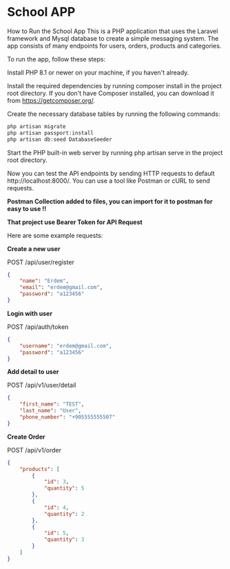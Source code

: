 # School APP

How to Run the School App
This is a PHP application that uses the Laravel framework and Mysql database to create a simple messaging system. The app consists of many endpoints for users, orders, products and categories.

To run the app, follow these steps:

Install PHP 8.1 or newer on your machine, if you haven't already.

Install the required dependencies by running composer install in the project root directory. If you don't have Composer installed, you can download it from https://getcomposer.org/.

Create the necessary database tables by running the following commands:
```php
php artisan migrate
php artisan passport:install
php artisan db:seed DatabaseSeeder

```

Start the PHP built-in web server by running php artisan serve in the project root directory.

Now you can test the API endpoints by sending HTTP requests to default http://localhost:8000/. You can use a tool like Postman or cURL to send requests.

**Postman Collection added to files, you can import for it to postman for easy to use !!**

**That project use Bearer Token for API Request**

Here are some example requests:

**Create a new user**

POST /api/user/register
``` JSON
{
    "name": "Erdem",
    "email": "erdem@gmail.com",
    "password": "a123456"
}
```
**Login with user**

POST /api/auth/token
``` JSON
{
    "username": "erdem@gmail.com",
    "password": "a123456"
}
```

**Add detail to user**

POST /api/v1/user/detail
``` JSON
{
    "first_name": "TEST",
    "last_name": "User",
    "phone_number": "+905555555507"
}
```

**Create Order**

POST /api/v1/order
``` JSON
{
    "products": [
        {
            "id": 3,
            "quantity": 5
        },
        {
            "id": 4,
            "quantity": 2
        },
        {
            "id": 5,
            "quantity": 3
        }
    ]
}
```
